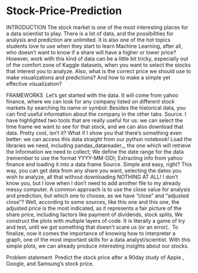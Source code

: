 # Stock-Price-Prediction
 INTRODUCTION
The stock market is one of the most interesting places for a data scientist to play. There is a lot of data, and the possibilities for analysis and prediction are unlimited. It is also one of the hot topics students love to use when they start to learn Machine Learning, after all, who doesn’t want to know if a share will have a higher or lower price?
However, work with this kind of data can be a little bit tricky, especially out of the comfort zone of Kaggle datasets, when you want to select the stocks that interest you to analyze. Also, what is the correct price we should use to make visualizations and predictions? And how to make a simple yet effective visualization?

 FRAMEWORKS 
Let’s get started with the data. It will come from yahoo finance, where we can look for any company listed on different stock markets by searching its name or symbol:
Besides the historical data, you can find useful information about the company in the other tabs. Source.
I have highlighted two tools that are really useful for us: we can select the time frame we want to see for that stock, and we can also download that data. Pretty cool, isn’t it? What if I show you that there’s something even better: we can access this data straight from our python notebook!
Load the libraries we need, including pandas_datareader_, the one which will retrieve the information we need to collect;
We define the date range for the data (remember to use the format YYYY-MM-DD);
Extracting info from yahoo finance and loading it into a data frame Source.
Simple and easy, right? This way, you can get data from any share you want, selecting the dates you wish to analyze, all that without downloading NOTHING AT ALL! I don’t know you, but I love when I don’t need to add another file to my already messy computer.
A common approach is to use the close value for analysis and prediction, but which one to choose, as we have “close” and “adjusted close”? Well, according to some sources, like this one and this one, the adjusted price is the most indicated, as it represents a fair picture of the share price, including factors like payment of dividends, stock splits,
We construct the plots with multiple layers of code. It is literally a game of try and test, until we got something that doesn’t scare us (or an error). 
To finalize, now it comes the importance of knowing how to interpreter a graph, one of the most important skills for a data analyst/scientist. With this simple plots, we can already produce interesting insights about our stocks.

Problem statement
 Predict the stock price after a 90day study of Apple , Google, and Samsung’s stock price.
